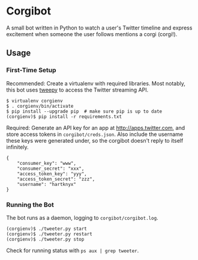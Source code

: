 # Corgibot

A small bot written in Python to watch a user's Twitter timeline and express
excitement when someone the user follows mentions a corgi (corgi!).

## Usage

### First-Time Setup

Recommended: Create a virtualenv with required libraries. Most notably, this
bot uses [tweepy](http://www.tweepy.org) to  access the Twitter streaming API.

```
$ virtualenv corgienv
$ . corgienv/bin/activate
$ pip install --upgrade pip  # make sure pip is up to date
(corgienv)$ pip install -r requirements.txt
```

Required: Generate an API key for an app at http://apps.twitter.com, and store
access tokens in `corgibot/creds.json`. Also include the username these keys
were generated under, so the corgibot doesn't reply to itself infinitely.


```
{
    "consumer_key": "www",
    "consumer_secret": "xxx",
    "access_token_key": "yyy",
    "access_token_secret": "zzz",
    "username": "hartknyx"
}
```

### Running the Bot

The bot runs as a daemon, logging to `corgibot/corgibot.log`.

```
(corgienv)$ ./tweeter.py start
(corgienv)$ ./tweeter.py restart
(corgienv)$ ./tweeter.py stop
```

Check for running status with `ps aux | grep tweeter`.
